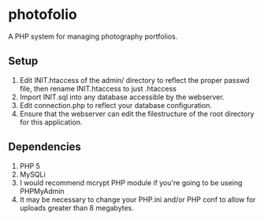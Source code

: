 # photofolio
A PHP system for managing photography portfolios.
## Setup
1. Edit INIT.htaccess of the admin/ directory to reflect the proper passwd file, then rename INIT.htaccess to just .htaccess
1. Import INIT.sql into any database accessible by the webserver.
1. Edit connection.php to reflect your database configuration.
1. Ensure that the webserver can edit the filestructure of the root directory for this application.
## Dependencies
1. PHP 5
1. MySQLi 
1. I would recommend mcrypt PHP module if you're going to be useing PHPMyAdmin
1. It may be necessary to change your PHP.ini and/or PHP conf to allow for uploads greater than 8 megabytes.
